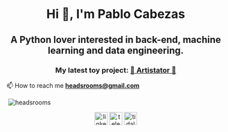 <h1 align="center">Hi 👋, I'm Pablo Cabezas</h1>
<h2 align="center">A Python lover interested in back-end, machine learning and data engineering.</h2>

<h3 align="center">My latest toy project: <a href="https://artistator.com">🎸 Artistator 🥁</a></h3>

📫 How to reach me **headsrooms@gmail.com**

<p>&nbsp;<img align="center" src="https://github-readme-stats.vercel.app/api?username=headsrooms&show_icons=true" alt="headsrooms" /></p>

<p align="center">
<a href="https://linkedin.com/in/headsrooms" target="blank"><img align="center" src="https://cdn.jsdelivr.net/npm/simple-icons@3.0.1/icons/linkedin.svg" alt="linkedin profile" height="30" width="30" /></a>
 <a href="https://t.me/headsrooms" target="blank"><img align="center" src="https://cdn.jsdelivr.net/npm/simple-icons@3.0.1/icons/telegram.svg" alt="telegram account" height="30" width="30" /></a>
  <a href="https://listen.tidal.com/user/26638151" target="blank"><img align="center" src="https://cdn.jsdelivr.net/npm/simple-icons@3.0.1/icons/tidal.svg" alt="tidal profile" height="30" width="30" /></a>
</p>
